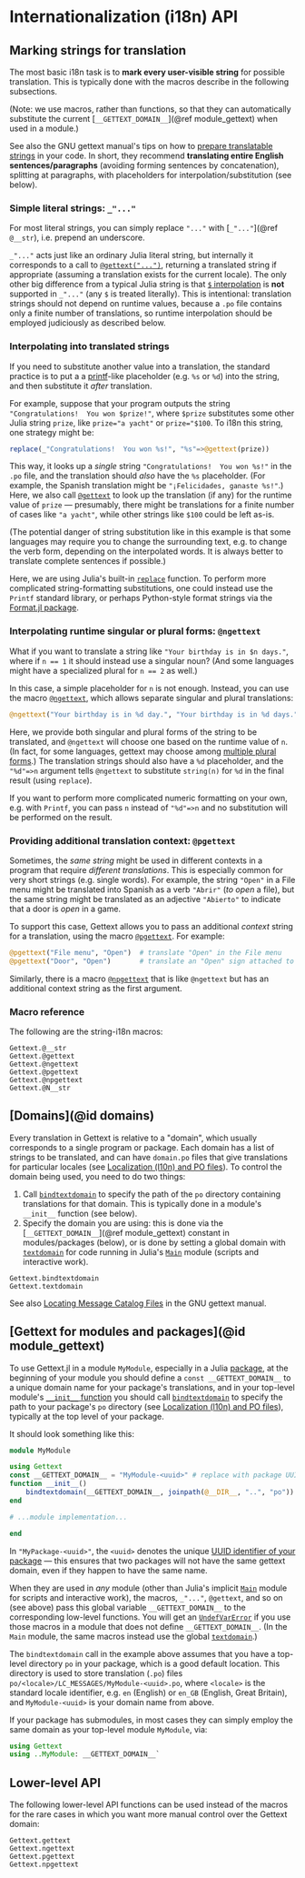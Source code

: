 # Internationalization (i18n) API

## Marking strings for translation

The most basic i18n task is to **mark every user-visible string** for possible translation.  This is typically done with the macros describe in the following subsections.

(Note: we use macros, rather than functions, so that they can automatically
substitute the current [`__GETTEXT_DOMAIN__`](@ref module_gettext) when used in a module.)

See also the GNU gettext manual's tips on how to [prepare translatable strings](https://www.gnu.org/software/gettext/manual/html_node/Preparing-Strings.html) in your code.  In short, they recommend **translating entire English sentences/paragraphs** (avoiding forming sentences by concatenation), splitting at paragraphs, with placeholders for interpolation/substitution (see below).

### Simple literal strings: `_"..."`

For most literal strings, you can simply replace `"..."` with [`_"..."`](@ref `@__str`), i.e. prepend an underscore.

`_"..."` acts just like an ordinary Julia literal string, but internally it corresponds to a call to [`@gettext("...")`](@ref), returning a translated string if appropriate (assuming a translation exists for the current locale).   The only other big difference from a typical Julia string is that [`$` interpolation](https://docs.julialang.org/en/v1/manual/strings/#string-interpolation) is **not** supported in `_"..."` (any `$` is treated literally).  This is intentional: translation strings should not depend on runtime values, because a `.po` file contains only a finite number of translations, so runtime interpolation should be employed
judiciously as described below.

### Interpolating into translated strings

If you need to substitute another value into a translation, the standard practice is to put a a [printf](https://en.wikipedia.org/wiki/Printf)-like placeholder (e.g. `%s` or `%d`) into the string, and then substitute it *after* translation.

For example, suppose that your program outputs the string `"Congratulations!  You won $prize!"`, where `$prize` substitutes some other Julia string `prize`, like `prize="a yacht"` or `prize="$100`.  To i18n this string, one strategy might be:

```jl
replace(_"Congratulations!  You won %s!", "%s"=>@gettext(prize))
```
This way, it looks up a *single* string `"Congratulations!  You won %s!"` in the `.po` file, and the translation should *also* have the `%s` placeholder.  (For example, the Spanish translation might be `"¡Felicidades, ganaste %s!"`.)   Here, we also call [`@gettext`](@ref) to look up the translation (if any) for the runtime value of `prize` — presumably, there might be translations for a finite number of cases like `"a yacht"`, while other strings like `$100` could be left as-is.

(The potential danger of string substitution like in this example is that some languages may require you to change the surrounding text, e.g. to change the verb form, depending on the interpolated words.  It is always better to translate complete sentences if possible.)

Here, we are using Julia's built-in [`replace`](https://docs.julialang.org/en/v1/base/strings/#Base.replace-Tuple{IO,%20AbstractString,%20Vararg{Pair}}) function.  To perform more complicated string-formatting substitutions, one could instead use the `Printf` standard library, or perhaps Python-style format strings via the [Format.jl package](https://github.com/JuliaString/Format.jl).

### Interpolating runtime singular or plural forms: `@ngettext`

What if you want to translate a string like `"Your birthday is in $n days."`, where if `n == 1` it should instead use a singular noun?  (And some languages might have a specialized plural for `n == 2` as well.)

In this case, a simple placeholder for `n` is not enough.  Instead, you can use the macro [`@ngettext`](@ref), which allows separate singular and plural translations:

```jl
@ngettext("Your birthday is in %d day.", "Your birthday is in %d days.", "%d"=>n)
```
Here, we provide both singular and plural forms of the string to be translated, and
`@ngettext` will choose one based on the runtime value of `n`.  (In fact, for some languages, gettext may choose among [multiple plural forms](https://www.gnu.org/software/gettext/manual/html_node/Plural-forms.html).)   The translation strings should also have a `%d` placeholder, and the `"%d"=>n` argument tells `@ngettext` to substitute `string(n)` for `%d` in the final result (using `replace`).

If you want to perform more complicated numeric formatting on your own, e.g. with `Printf`, you can pass `n` instead of `"%d"=>n` and no substitution will be performed on the result.

### Providing additional translation context: `@pgettext`

Sometimes, the *same string* might be used in different contexts in a program that require *different translations*. This is especially common for very short strings (e.g. single words).  For example, the string `"Open"` in a File menu might be translated into Spanish as a verb `"Abrir"` (*to open* a file), but the same string might be translated as an adjective `"Abierto"` to indicate that a door is *open* in a game.

To support this case, Gettext allows you to pass an additional *context* string for a translation, using the macro [`@pgettext`](@ref).  For example:

```jl
@pgettext("File menu", "Open")  # translate "Open" in the File menu
@pgettext("Door", "Open")       # translate an "Open" sign attached to a door
```

Similarly, there is a macro [`@npgettext`](@ref) that is like `@ngettext` but
has an additional context string as the first argument.

### Macro reference
The following are the string-i18n macros:

```@docs
Gettext.@__str
Gettext.@gettext
Gettext.@ngettext
Gettext.@pgettext
Gettext.@npgettext
Gettext.@N__str
```

## [Domains](@id domains)

Every translation in Gettext is relative to a "domain", which usually corresponds to a single program or package.  Each domain has a list of strings to be translated, and can have `domain.po` files that give translations for particular locales (see [Localization (l10n) and PO files](@ref)).   To control the domain being used, you need to do two things:

1. Call [`bindtextdomain`](@ref) to specify the path of the `po` directory containing translations for that domain.  This is typically done in a module's `__init__` function (see below).
2. Specify the domain you are using: this is done via the [`__GETTEXT_DOMAIN__`](@ref module_gettext) constant in modules/packages (below), or is done by setting a global domain with [`textdomain`](@ref) for code running in Julia's [`Main`](https://docs.julialang.org/en/v1/base/base/#Main) module (scripts and interactive work).

```@docs
Gettext.bindtextdomain
Gettext.textdomain
```

See also [Locating Message Catalog Files](https://www.gnu.org/software/gettext/manual/html_node/Locating-Catalogs.html) in the GNU gettext manual.


## [Gettext for modules and packages](@id module_gettext)

To use Gettext.jl in a module `MyModule`, especially in a Julia [package](https://pkgdocs.julialang.org/v1/), at the beginning of your module you should define a `const __GETTEXT_DOMAIN__` to a unique domain name for your package's translations, and in your top-level module's [`__init__` function](https://docs.julialang.org/en/v1/base/base/#__init__) you should call [`bindtextdomain`](@ref) to specify the path to your package's `po` directory (see [Localization (l10n) and PO files](@ref)), typically at the top level of your package.

It should look something like this:

```jl
module MyModule

using Gettext
const __GETTEXT_DOMAIN__ = "MyModule-<uuid>" # replace with package UUID
function __init__()
    bindtextdomain(__GETTEXT_DOMAIN__, joinpath(@__DIR__, "..", "po"))
end

# ...module implementation...

end
```

In `"MyPackage-<uuid>"`, the `<uuid>` denotes the unique [UUID
identifier of your package](https://pkgdocs.julialang.org/v1/toml-files/#The-uuid-field) — this ensures that two packages will not have the same gettext domain, even if they happen to have the same name.

When they are used in *any* module (other than Julia's implicit [`Main`](https://docs.julialang.org/en/v1/base/base/#Main) module for scripts and interactive work), the macros, `_"..."`, `@gettext`, and so on (see above) pass this global variable `__GETTEXT_DOMAIN__` to the corresponding low-level functions.  You will get an [`UndefVarError`](https://docs.julialang.org/en/v1/base/base/#Core.UndefVarError) if you use those macros in a module that does not define `__GETTEXT_DOMAIN__`.  (In the `Main` module, the same macros instead use the global [`textdomain`](@ref).)

The `bindtextdomain` call in the example above assumes that you
have a top-level directory `po` in your package, which is a good
default location.  This directory is used to store translation
(`.po`) files `po/<locale>/LC_MESSAGES/MyModule-<uuid>.po`, where
`<locale>` is the standard locale identifier, e.g. `en` (English) or
`en_GB` (English, Great Britain), and `MyModule-<uuid>` is your
domain name from above.

If your package has submodules, in most cases they can simply employ the same domain as your top-level module `MyModule`, via:

```jl
using Gettext
using ..MyModule: __GETTEXT_DOMAIN__`
```

## Lower-level API

The following lower-level API functions can be used instead of the macros for the rare cases in which you want more manual control over the Gettext domain:

```@docs
Gettext.gettext
Gettext.ngettext
Gettext.pgettext
Gettext.npgettext
```
